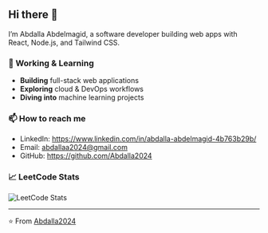 ## Hi there 👋

I’m Abdalla Abdelmagid, a software developer building web apps with React, Node.js, and Tailwind CSS.

### 🚀 Working & Learning
- **Building** full-stack web applications  
- **Exploring** cloud & DevOps workflows  
- **Diving into** machine learning projects

### 📫 How to reach me

- LinkedIn: https://www.linkedin.com/in/abdalla-abdelmagid-4b763b29b/
- Email: abdallaa2024@gmail.com
- GitHub: https://github.com/Abdalla2024


### 📈 LeetCode Stats

![LeetCode Stats](https://leetcard.jacoblin.cool/Abdalla148?theme=dark&font=Nanum%20Myeongjo)

---

⭐️ From [Abdalla2024](https://github.com/Abdalla2024)

